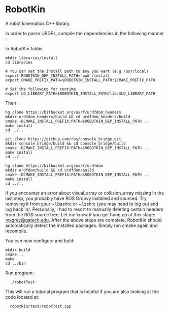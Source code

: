 RobotKin
========

A robot kinematics C++ library.

In order to parse URDFs, compile the dependencies in the following manner : 

In RobotKin folder

    mkdir libraries/install
    cd libraries

    # You can set the install path to any you want (e.g /usr/local)
    export ROBOTKIN_DEP_INSTALL_PATH=`pwd`/install 
    export CMAKE_PREFIX_PATH=$ROBOTKIN_INSTALL_PATH:$CMAKE_PREFIX_PATH
    
    # Set the following for runtime
    export LD_LIBRARY_PATH=$ROBOTKIN_INSTALL_PATH/lib:$LD_LIBRARY_PATH

Then :

    hg clone https://bitbucket.org/osrf/urdfdom_headers
    mkdir urdfdom_headers/build && cd urdfdom_headers/build
    cmake -DCMAKE_INSTALL_PREFIX:PATH=$ROBOTKIN_DEP_INSTALL_PATH ..
    make install
    cd ../..

    git clone https://github.com/ros/console_bridge.git
    mkdir console_bridge/build && cd console_bridge/build
    cmake -DCMAKE_INSTALL_PREFIX:PATH=$ROBOTKIN_DEP_INSTALL_PATH .. 
    make install
    cd ../..

    hg clone https://bitbucket.org/osrf/urdfdom
    mkdir urdfdom/build && cd urdfdom/build
    cmake -DCMAKE_INSTALL_PREFIX:PATH=$ROBOTKIN_DEP_INSTALL_PATH ..
    make install
    cd ../..

If you encounter an error about visual_array or collision_array missing in the last step, you probably have ROS Groovy installed and sourced. Try removing it from your ~/.bashrc or ~/.zshrc (you may need to log out and log back in). Personally, I had to resort to manually deleting certain headers from the ROS source tree. Let me know if you get hung up at this stage: mxgrey@gatech.edu. After the above steps are complete, RobotKin should automatically detect the installed packages. Simply run cmake again and recompile.

You can now configure and buld:

    mkdir build
    cmake ..
    make
    cd ../bin

Run program:

      ./robotTest

This will run a tutorial program that is helpful if you are also looking at the code located at:

      robotKin/test/robotTest.cpp


